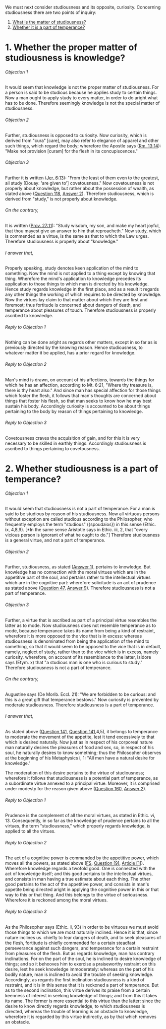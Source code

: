 We must next consider studiousness and its opposite, curiosity. Concerning studiousness there are two points of inquiry:  

1. [ What is the matter of studiousness?](#1.%20Whether%20the%20proper%20matter%20of%20studiousness%20is%20knowledge?)
2. [ Whether it is a part of temperance?](#2.%20Whether%20studiousness%20is%20a%20part%20of%20temperance?)



# 1. Whether the proper matter of studiousness is knowledge? 

###### Objection 1
It would seem that knowledge is not the proper matter of studiousness. For a person is said to be studious because he applies study to certain things. Now a man ought to apply study to every matter, in order to do aright what has to be done. Therefore seemingly knowledge is not the special matter of studiousness.  

###### Objection 2
Further, studiousness is opposed to curiosity. Now curiosity, which is derived from "cura" \[care\], may also refer to elegance of apparel and other such things, which regard the body; wherefore the Apostle says ([Rm. 13:14](http://bible.gospelcom.net/bible?Rm++13:14)): "Make not provision \[curam\] for the flesh in its concupiscences."  

###### Objection 3
Further it is written ([Jer. 6:13](http://bible.gospelcom.net/bible?Jer++6:13)): "From the least of them even to the greatest, all study \[Douay: 'are given to'\] covetousness." Now covetousness is not properly about knowledge, but rather about the possession of wealth, as stated above ([Question 118](../../118.%20Vices%20Opposed%20to%20Liberality/118.%20Vices%20Opposed%20to%20Liberality,%20and%20in%20the%20First%20Place,%20of%20Covetousness.md), [Answer 2](../../118.%20Vices%20Opposed%20to%20Liberality/118.%20Vices%20Opposed%20to%20Liberality,%20and%20in%20the%20First%20Place,%20of%20Covetousness.md#2.%20Whether%20covetousness%20is%20a%20special%20sin?%20)). Therefore studiousness, which is derived from "study," is not properly about knowledge.  

###### On the contrary,
It is written ([Prov. 27:11](http://bible.gospelcom.net/bible?Prov++27:11)): "Study wisdom, my son, and make my heart joyful, that thou mayest give an answer to him that reproacheth." Now study, which is commended as a virtue, is the same as that to which the Law urges. Therefore studiousness is properly about "knowledge."  

###### I answer that,
Properly speaking, study denotes keen application of the mind to something. Now the mind is not applied to a thing except by knowing that thing. Wherefore the mind's application to knowledge precedes its application to those things to which man is directed by his knowledge. Hence study regards knowledge in the first place, and as a result it regards any other things the working of which requires to be directed by knowledge. Now the virtues lay claim to that matter about which they are first and foremost; thus fortitude is concerned about dangers of death, and temperance about pleasures of touch. Therefore studiousness is properly ascribed to knowledge.  

###### Reply to Objection 1
Nothing can be done aright as regards other matters, except in so far as is previously directed by the knowing reason. Hence studiousness, to whatever matter it be applied, has a prior regard for knowledge.  

###### Reply to Objection 2
Man's mind is drawn, on account of his affections, towards the things for which he has an affection, according to Mt. 6:21, "Where thy treasure is, there is thy heart also." And since man has special affection for those things which foster the flesh, it follows that man's thoughts are concerned about things that foster his flesh, so that man seeks to know how he may best sustain his body. Accordingly curiosity is accounted to be about things pertaining to the body by reason of things pertaining to knowledge.  

###### Reply to Objection 3
Covetousness craves the acquisition of gain, and for this it is very necessary to be skilled in earthly things. Accordingly studiousness is ascribed to things pertaining to covetousness.  




# 2. Whether studiousness is a part of temperance? 

###### Objection 1
It would seem that studiousness is not a part of temperance. For a man is said to be studious by reason of his studiousness. Now all virtuous persons without exception are called studious according to the Philosopher, who frequently employs the term "studious" ({spoudaios}) in this sense (Ethic. ix, 4,8,9). \[\*In the same sense Aristotle says in Ethic. iii, 2, that "every vicious person is ignorant of what he ought to do."\] Therefore studiousness is a general virtue, and not a part of temperance.  

###### Objection 2
Further, studiousness, as stated ([Answer 1](#1.%20Whether%20the%20proper%20matter%20of%20studiousness%20is%20knowledge?%20)), pertains to knowledge. But knowledge has no connection with the moral virtues which are in the appetitive part of the soul, and pertains rather to the intellectual virtues which are in the cognitive part: wherefore solicitude is an act of prudence as stated above ([Question 47](../../47.%20Prudence/47.%20Prudence,%20Considered%20in%20Itself.md), [Answer 9](../../47.%20Prudence/47.%20Prudence,%20Considered%20in%20Itself.md#9.%20Whether%20solicitude%20belongs%20to%20prudence?%20)). Therefore studiousness is not a part of temperance.  

###### Objection 3
Further, a virtue that is ascribed as part of a principal virtue resembles the latter as to mode. Now studiousness does not resemble temperance as to mode, because temperance takes its name from being a kind of restraint, wherefore it is more opposed to the vice that is in excess: whereas studiousness is denominated from being the application of the mind to something, so that it would seem to be opposed to the vice that is in default, namely, neglect of study, rather than to the vice which is in excess, namely curiosity. wherefore, on account of its resemblance to the latter, Isidore says (Etym. x) that "a studious man is one who is curious to study." Therefore studiousness is not a part of temperance.  

###### On the contrary,
Augustine says (De Morib. Eccl. 21): "We are forbidden to be curious: and this is a great gift that temperance bestows." Now curiosity is prevented by moderate studiousness. Therefore studiousness is a part of temperance.  

###### I answer that,
As stated above ([Question 141](../141.%20Temperance/141.%20Temperance.md), [Question 141](../141.%20Temperance/141.%20Temperance.md),4,5), it belongs to temperance to moderate the movement of the appetite, lest it tend excessively to that which is desired naturally. Now just as in respect of his corporeal nature man naturally desires the pleasures of food and sex, so, in respect of his soul, he naturally desires to know something; thus the Philosopher observes at the beginning of his Metaphysics i, 1: "All men have a natural desire for knowledge."  

The moderation of this desire pertains to the virtue of studiousness; wherefore it follows that studiousness is a potential part of temperance, as a subordinate virtue annexed to a principal virtue. Moreover, it is comprised under modesty for the reason given above ([Question 160](160.%20Modesty.md), [Answer 2](160.%20Modesty.md#2.%20Whether%20modesty%20is%20only%20about%20outward%20actions?%20)).  

###### Reply to Objection 1
Prudence is the complement of all the moral virtues, as stated in Ethic. vi, 13. Consequently, in so far as the knowledge of prudence pertains to all the virtues, the term "studiousness," which properly regards knowledge, is applied to all the virtues.  

###### Reply to Objection 2
The act of a cognitive power is commanded by the appetitive power, which moves all the powers, as stated above ([FS](../FS.html), [Question \[9\]](../FS/FS009.html#FSQ9OUTP1), [Article \[1\]](../FS/FS009.html#FSQ9A1THEP1)). Wherefore knowledge regards a twofold good. One is connected with the act of knowledge itself; and this good pertains to the intellectual virtues, and consists in man having a true estimate about each thing. The other good pertains to the act of the appetitive power, and consists in man's appetite being directed aright in applying the cognitive power in this or that way to this or that thing. And this belongs to the virtue of seriousness. Wherefore it is reckoned among the moral virtues.  

###### Reply to Objection 3
As the Philosopher says (Ethic. ii, 93) in order to be virtuous we must avoid those things to which we are most naturally inclined. Hence it is that, since nature inclines us. chiefly to fear dangers of death, and to seek pleasures of the flesh, fortitude is chiefly commended for a certain steadfast perseverance against such dangers, and temperance for a certain restraint from pleasures of the flesh. But as regards knowledge, man has contrary inclinations. For on the part of the soul, he is inclined to desire knowledge of things; and so it behooves him to exercise a praiseworthy restraint on this desire, lest he seek knowledge immoderately: whereas on the part of his bodily nature, man is inclined to avoid the trouble of seeking knowledge. Accordingly, as regards the first inclination studiousness is a kind of restraint, and it is in this sense that it is reckoned a part of temperance. But as to the second inclination, this virtue derives its praise from a certain keenness of interest in seeking knowledge of things; and from this it takes its name. The former is more essential to this virtue than the latter: since the desire to know directly regards knowledge, to which studiousness is directed, whereas the trouble of learning is an obstacle to knowledge, wherefore it is regarded by this virtue indirectly, as by that which removes an obstacle.
